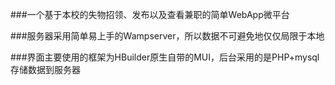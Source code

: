 ###一个基于本校的失物招领、发布以及查看兼职的简单WebApp微平台

###服务器采用简单易上手的Wampserver，所以数据不可避免地仅仅局限于本地

###界面主要使用的框架为HBuilder原生自带的MUI，后台采用的是PHP+mysql存储数据到服务器